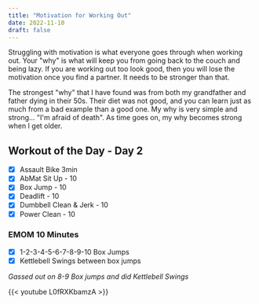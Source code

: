 ```yaml
---
title: "Motivation for Working Out"
date: 2022-11-10
draft: false
---
```

Struggling with motivation is what everyone goes through when working out. Your "why" is what will keep you from going back to the couch and being lazy. If you are working out too look good, then you will lose the motivation once you find a partner. It needs to be stronger than that. 

The strongest "why" that I have found was from both my grandfather and father dying in their 50s. Their diet was not good, and you can learn just as much from a bad example than a good one. My why is very simple and strong... "I'm afraid of death". As time goes on, my why becomes strong when I get older.

## Workout of the Day - Day 2

- [x] Assault Bike 3min
- [x] AbMat Sit Up - 10
- [x] Box Jump - 10
- [x] Deadlift - 10
- [x] Dumbbell Clean & Jerk - 10
- [x] Power Clean - 10

### EMOM 10 Minutes

- [x] 1-2-3-4-5-6-7-8-9-10 Box Jumps
- [x] Kettlebell Swings between box jumps

*Gassed out on 8-9 Box jumps and did Kettlebell Swings*

{{< youtube L0fRXKbamzA >}}
